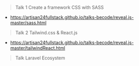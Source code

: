 
> Talk 1 Create a framework CSS with SASS

- https://artisan24fullstack.github.io/talks-becode/reveal.js-master/sass.html

> Talk 2 Tailwind.css & React.js
- https://artisan24fullstack.github.io/talks-becode/reveal.js-master/tailwindReact.html

> Talk  Laravel Ecosystem
